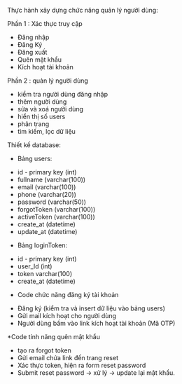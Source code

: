 Thực hành xây dựng chức năng quản lý người dùng:

Phần 1 : Xác thực truy cập

- Đăng nhập
- Đăng Ký
- Đăng xuất
- Quên mật khẩu
- Kích hoạt tài khoản

Phần 2 : quản lý người dùng

- kiểm tra người dùng đăng nhập
- thêm người dùng
- sửa và xoá người dùng
- hiển thị số users
- phân trang
- tìm kiếm, lọc dữ liệu

Thiết kế database:

- Bảng users:
+ id - primary key (int)
+ fullname (varchar(100))
+ email (varchar(100))
+ phone (varchar(20))
+ password (varchar(50))
+ forgotToken (varchar(100))
+ activeToken (varchar(100))
+ create_at (datetime)
+ update_at (datetime)

- Bảng loginToken:
+ id - primary key (int)
+ user_Id (int)
+ token varchar(100)
+ create_at (datetime)


* Code chức năng đăng ký tài khoản
- Đăng ký (kiểm tra và insert dữ liệu vào bảng users)
- Gửi mail kích hoạt cho người dùng
- Người dùng bấm vào link kích hoạt tài khoản (Mã OTP)


*Code tính năng quên mật khẩu
- tạo ra forgot token
- Gửi email chứa link đến trang reset
- Xác thực token, hiện ra form reset password
- Submit reset password -> xử lý -> update lại mật khẩu.